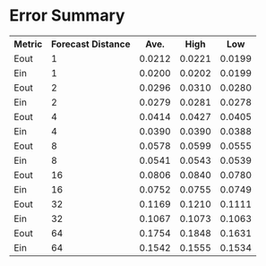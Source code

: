 Error Summary
==
<table>
<tr>
    <th>Metric</th>
    <th>Forecast Distance</th>
    <th>Ave.</th>
    <th>High</th>
    <th>Low</th>
</tr>

<tr>
    <td>Eout</td>
    <td>1</td>
    <td>0.0212</td>
    <td>0.0221</td>
    <td>0.0199</td>
</tr>
<tr>
    <td>Ein</td>
    <td>1</td>
    <td>0.0200</td>
    <td>0.0202</td>
    <td>0.0199</td>
</tr>

<tr>
    <td>Eout</td>
    <td>2</td>
    <td>0.0296</td>
    <td>0.0310</td>
    <td>0.0280</td>
</tr>
<tr>
    <td>Ein</td>
    <td>2</td>
    <td>0.0279</td>
    <td>0.0281</td>
    <td>0.0278</td>
</tr>

<tr>
    <td>Eout</td>
    <td>4</td>
    <td>0.0414</td>
    <td>0.0427</td>
    <td>0.0405</td>
</tr>
<tr>
    <td>Ein</td>
    <td>4</td>
    <td>0.0390</td>
    <td>0.0390</td>
    <td>0.0388</td>
</tr>

<tr>
    <td>Eout</td>
    <td>8</td>
    <td>0.0578</td>
    <td>0.0599</td>
    <td>0.0555</td>
</tr>
<tr>
    <td>Ein</td>
    <td>8</td>
    <td>0.0541</td>
    <td>0.0543</td>
    <td>0.0539</td>
</tr>

<tr>
    <td>Eout</td>
    <td>16</td>
    <td>0.0806</td>
    <td>0.0840</td>
    <td>0.0780</td>
</tr>
<tr>
    <td>Ein</td>
    <td>16</td>
    <td>0.0752</td>
    <td>0.0755</td>
    <td>0.0749</td>
</tr>

<tr>
    <td>Eout</td>
    <td>32</td>
    <td>0.1169</td>
    <td>0.1210</td>
    <td>0.1111</td>
</tr>
<tr>
    <td>Ein</td>
    <td>32</td>
    <td>0.1067</td>
    <td>0.1073</td>
    <td>0.1063</td>
</tr>

<tr>
    <td>Eout</td>
    <td>64</td>
    <td>0.1754</td>
    <td>0.1848</td>
    <td>0.1631</td>
</tr>
<tr>
    <td>Ein</td>
    <td>64</td>
    <td>0.1542</td>
    <td>0.1555</td>
    <td>0.1534</td>
</tr>
</table>